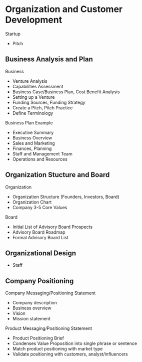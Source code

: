 # Organization and Customer Development

Startup
* Pitch

## Business Analysis and Plan

Business
* Venture Analysis
* Capabilities Assessment
* Business Case/Business Plan, Cost Benefit Analysis
* Setting up a Venture
* Funding Sources, Funding Strategy
* Create a Pitch, Pitch Practice
* Define Terminology

Business Plan Example
* Executive Summary
* Business Overview
* Sales and Marketing
* Finances, Planning
* Staff and Management Team
* Operations and Resources

## Organization Stucture and Board

Organization
* Organization Structure (Founders, Investors, Board)
* Organization Chart
* Company 3-5 Core Values

Board
* Initial List of Advisory Board Prospects
* Advisory Board Roadmap
* Formal Advisory Board List

## Organizational Design

* Staff

## Company Positioning

Company Messaging/Positioning Statement

* Company description
* Business overview
* Vision
* Mission statement

Product Messaging/Positioning Statement
* Product Positioning Brief
* Condenses Value Proposition into single phrase or sentence
* Match product positioning with market type
* Validate positioning with customers, analyst/influencers
